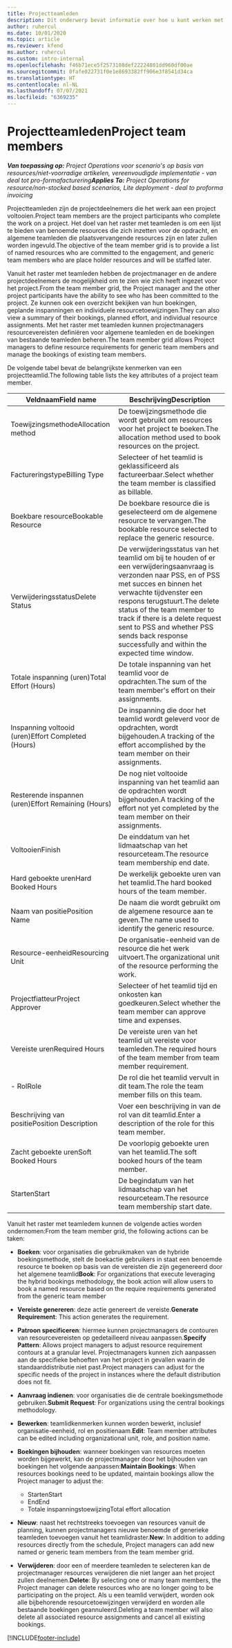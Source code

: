```yaml
---
title: Projectteamleden
description: Dit onderwerp bevat informatie over hoe u kunt werken met informatie, attributen en planning van projectteamleden.
author: ruhercul
ms.date: 10/01/2020
ms.topic: article
ms.reviewer: kfend
ms.author: ruhercul
ms.custom: intro-internal
ms.openlocfilehash: f46b71ece5f2573108def22224801dd960df00ae
ms.sourcegitcommit: 0fafe022731f0e1e8693382ff906e3f8541d34ca
ms.translationtype: HT
ms.contentlocale: nl-NL
ms.lasthandoff: 07/07/2021
ms.locfileid: "6369235"
---
```

# <a name="project-team-members"></a><span data-ttu-id="6041e-103">Projectteamleden</span><span class="sxs-lookup"><span data-stu-id="6041e-103">Project team members</span></span>

<span data-ttu-id="6041e-104">_**Van toepassing op:** Project Operations voor scenario's op basis van resources/niet-voorradige artikelen, vereenvoudigde implementatie - van deal tot pro-formafacturering_</span><span class="sxs-lookup"><span data-stu-id="6041e-104">_**Applies To:** Project Operations for resource/non-stocked based scenarios, Lite deployment - deal to proforma invoicing_</span></span>

<span data-ttu-id="6041e-105">Projectteamleden zijn de projectdeelnemers die het werk aan een project voltooien.</span><span class="sxs-lookup"><span data-stu-id="6041e-105">Project team members are the project participants who complete the work on a project.</span></span> <span data-ttu-id="6041e-106">Het doel van het raster met teamleden is om een lijst te bieden van benoemde resources die zich inzetten voor de opdracht, en algemene teamleden die plaatsvervangende resources zijn en later zullen worden ingevuld.</span><span class="sxs-lookup"><span data-stu-id="6041e-106">The objective of the team member grid is to provide a list of named resources who are committed to the engagement, and generic team members who are place holder resources and will be staffed later.</span></span>

<span data-ttu-id="6041e-107">Vanuit het raster met teamleden hebben de projectmanager en de andere projectdeelnemers de mogelijkheid om te zien wie zich heeft ingezet voor het project.</span><span class="sxs-lookup"><span data-stu-id="6041e-107">From the team member grid, the Project manager and the other project participants have the ability to see who has been committed to the project.</span></span> <span data-ttu-id="6041e-108">Ze kunnen ook een overzicht bekijken van hun boekingen, geplande inspanningen en individuele resourcetoewijzingen.</span><span class="sxs-lookup"><span data-stu-id="6041e-108">They can also view a summary of their bookings, planned effort, and individual resource assignments.</span></span> <span data-ttu-id="6041e-109">Met het raster met teamleden kunnen projectmanagers resourcevereisten definiëren voor algemene teamleden en de boekingen van bestaande teamleden beheren.</span><span class="sxs-lookup"><span data-stu-id="6041e-109">The team member grid allows Project managers to define resource requirements for generic team members and manage the bookings of existing team members.</span></span>

<span data-ttu-id="6041e-110">De volgende tabel bevat de belangrijkste kenmerken van een projectteamlid.</span><span class="sxs-lookup"><span data-stu-id="6041e-110">The following table lists the key attributes of a project team member.</span></span>

| <span data-ttu-id="6041e-111">Veldnaam</span><span class="sxs-lookup"><span data-stu-id="6041e-111">Field name</span></span>          | <span data-ttu-id="6041e-112">Beschrijving</span><span class="sxs-lookup"><span data-stu-id="6041e-112">Description</span></span>                                                                                                                                                                  |
|--------------------------|-----------------------------------------------------------------------------------------------------------------------------------------------------------------------------------|
| <span data-ttu-id="6041e-113">Toewijzingsmethode</span><span class="sxs-lookup"><span data-stu-id="6041e-113">Allocation method</span></span>        | <span data-ttu-id="6041e-114">De toewijzingsmethode die wordt gebruikt om resources voor het project te boeken.</span><span class="sxs-lookup"><span data-stu-id="6041e-114">The allocation method used to book resources on the project.</span></span>                                                                         |
| <span data-ttu-id="6041e-115">Factureringstype</span><span class="sxs-lookup"><span data-stu-id="6041e-115">Billing Type</span></span>             | <span data-ttu-id="6041e-116">Selecteer of het teamlid is geklassificeerd als factureerbaar.</span><span class="sxs-lookup"><span data-stu-id="6041e-116">Select whether the team member is classified as billable.</span></span>                                                                                                                                       |
| <span data-ttu-id="6041e-117">Boekbare resource</span><span class="sxs-lookup"><span data-stu-id="6041e-117">Bookable Resource</span></span>        | <span data-ttu-id="6041e-118">De boekbare resource die is geselecteerd om de algemene resource te vervangen.</span><span class="sxs-lookup"><span data-stu-id="6041e-118">The bookable resource selected to replace the generic resource.</span></span>                                                                                                                   |
| <span data-ttu-id="6041e-119">Verwijderingsstatus</span><span class="sxs-lookup"><span data-stu-id="6041e-119">Delete Status</span></span>            | <span data-ttu-id="6041e-120">De verwijderingsstatus van het teamlid om bij te houden of er een verwijderingsaanvraag is verzonden naar PSS, en of PSS met succes en binnen het verwachte tijdvenster een respons terugstuurt.</span><span class="sxs-lookup"><span data-stu-id="6041e-120">The delete status of the team member to track if there is a delete request sent to PSS and whether PSS sends back response successfully and within the expected time window.</span></span> |
| <span data-ttu-id="6041e-121">Totale inspanning (uren)</span><span class="sxs-lookup"><span data-stu-id="6041e-121">Total Effort (Hours)</span></span>     | <span data-ttu-id="6041e-122">De totale inspanning van het teamlid voor de opdrachten.</span><span class="sxs-lookup"><span data-stu-id="6041e-122">The sum of the team member's effort on their assignments.</span></span>                                                                                                                         |
| <span data-ttu-id="6041e-123">Inspanning voltooid (uren)</span><span class="sxs-lookup"><span data-stu-id="6041e-123">Effort Completed (Hours)</span></span> | <span data-ttu-id="6041e-124">De inspanning die door het teamlid wordt geleverd voor de opdrachten, wordt bijgehouden.</span><span class="sxs-lookup"><span data-stu-id="6041e-124">A tracking of the effort accomplished by the team member on their assignments.</span></span>                                                                                           |
| <span data-ttu-id="6041e-125">Resterende inspannen (uren)</span><span class="sxs-lookup"><span data-stu-id="6041e-125">Effort Remaining (Hours)</span></span> | <span data-ttu-id="6041e-126">De nog niet voltooide inspanning van het teamlid aan de opdrachten wordt bijgehouden.</span><span class="sxs-lookup"><span data-stu-id="6041e-126">A tracking of the effort not yet completed by the team member on their assignments.</span></span>                                                                                    |
| <span data-ttu-id="6041e-127">Voltooien</span><span class="sxs-lookup"><span data-stu-id="6041e-127">Finish</span></span>                   | <span data-ttu-id="6041e-128">De einddatum van het lidmaatschap van het resourceteam.</span><span class="sxs-lookup"><span data-stu-id="6041e-128">The resource team membership end date.</span></span>                                                                                                                                            |
| <span data-ttu-id="6041e-129">Hard geboekte uren</span><span class="sxs-lookup"><span data-stu-id="6041e-129">Hard Booked Hours</span></span>        | <span data-ttu-id="6041e-130">De werkelijk geboekte uren van het teamlid.</span><span class="sxs-lookup"><span data-stu-id="6041e-130">The hard booked hours of the team member.</span></span>                                                                                                                                                                |
| <span data-ttu-id="6041e-131">Naam van positie</span><span class="sxs-lookup"><span data-stu-id="6041e-131">Position Name</span></span>            | <span data-ttu-id="6041e-132">De naam die wordt gebruikt om de algemene resource aan te geven.</span><span class="sxs-lookup"><span data-stu-id="6041e-132">The name used to identify the generic resource.</span></span>                                                                                                                                   |
| <span data-ttu-id="6041e-133">Resource-eenheid</span><span class="sxs-lookup"><span data-stu-id="6041e-133">Resourcing Unit</span></span>          | <span data-ttu-id="6041e-134">De organisatie-eenheid van de resource die het werk uitvoert.</span><span class="sxs-lookup"><span data-stu-id="6041e-134">The organizational unit of the resource performing the work.</span></span>                                                                                                                      |
| <span data-ttu-id="6041e-135">Projectfiatteur</span><span class="sxs-lookup"><span data-stu-id="6041e-135">Project Approver</span></span>         | <span data-ttu-id="6041e-136">Selecteer of het teamlid tijd en onkosten kan goedkeuren.</span><span class="sxs-lookup"><span data-stu-id="6041e-136">Select whether the team member can approve time and expenses.</span></span>                                                                                                                     |
| <span data-ttu-id="6041e-137">Vereiste uren</span><span class="sxs-lookup"><span data-stu-id="6041e-137">Required Hours</span></span>           | <span data-ttu-id="6041e-138">De vereiste uren van het teamlid uit vereiste voor teamleden.</span><span class="sxs-lookup"><span data-stu-id="6041e-138">The required hours of the team member from team member requirement.</span></span>                                                                                                                       |
| <span data-ttu-id="6041e-139">- Rol</span><span class="sxs-lookup"><span data-stu-id="6041e-139">Role</span></span>                     | <span data-ttu-id="6041e-140">De rol die het teamlid vervult in dit team.</span><span class="sxs-lookup"><span data-stu-id="6041e-140">The role the team member fills on this team.</span></span>                                                                                                                                |
| <span data-ttu-id="6041e-141">Beschrijving van positie</span><span class="sxs-lookup"><span data-stu-id="6041e-141">Position Description</span></span>     | <span data-ttu-id="6041e-142">Voer een beschrijving in van de rol van dit teamlid.</span><span class="sxs-lookup"><span data-stu-id="6041e-142">Enter a description of the role for this team member.</span></span>                                                                                                                             |
| <span data-ttu-id="6041e-143">Zacht geboekte uren</span><span class="sxs-lookup"><span data-stu-id="6041e-143">Soft Booked Hours</span></span>        | <span data-ttu-id="6041e-144">De voorlopig geboekte uren van het teamlid.</span><span class="sxs-lookup"><span data-stu-id="6041e-144">The soft booked hours of the team member.</span></span>                                                                                                                                                                 |
| <span data-ttu-id="6041e-145">Starten</span><span class="sxs-lookup"><span data-stu-id="6041e-145">Start</span></span>                    | <span data-ttu-id="6041e-146">De begindatum van het lidmaatschap van het resourceteam.</span><span class="sxs-lookup"><span data-stu-id="6041e-146">The resource team membership start date.</span></span>                                                                                                                                          |

<span data-ttu-id="6041e-147">Vanuit het raster met teamledem kunnen de volgende acties worden ondernomen:</span><span class="sxs-lookup"><span data-stu-id="6041e-147">From the team member grid, the following actions can be taken:</span></span>

- <span data-ttu-id="6041e-148">**Boeken**: voor organisaties die gebruikmaken van de hybride boekingsmethode, stelt de boekactie gebruikers in staat een benoemde resource te boeken op basis van de vereisten die zijn gegenereerd door het algemene teamlid</span><span class="sxs-lookup"><span data-stu-id="6041e-148">**Book**: For organizations that execute leveraging the hybrid bookings methodology, the book action will allow users to book a named resource based on the require requirements generated from the generic team member</span></span>
- <span data-ttu-id="6041e-149">**Vereiste genereren**: deze actie genereert de vereiste.</span><span class="sxs-lookup"><span data-stu-id="6041e-149">**Generate Requirement**: This action generates the requirement.</span></span>
- <span data-ttu-id="6041e-150">**Patroon specificeren**: hiermee kunnen projectmanagers de contouren van resourcevereisten op gedetailleerd niveau aanpassen.</span><span class="sxs-lookup"><span data-stu-id="6041e-150">**Specify Pattern**: Allows project managers to adjust resource requirement contours at a granular level.</span></span> <span data-ttu-id="6041e-151">Projectmanagers kunnen zich aanpassen aan de specifieke behoeften van het project in gevallen waarin de standaarddistributie niet past.</span><span class="sxs-lookup"><span data-stu-id="6041e-151">Project managers can adjust for the specific needs of the project in instances where the default distribution does not fit.</span></span>
- <span data-ttu-id="6041e-152">**Aanvraag indienen**: voor organisaties die de centrale boekingsmethode gebruiken.</span><span class="sxs-lookup"><span data-stu-id="6041e-152">**Submit Request**: For organizations using the central bookings methodology.</span></span>
- <span data-ttu-id="6041e-153">**Bewerken**: teamlidkenmerken kunnen worden bewerkt, inclusief organisatie-eenheid, rol en positienaam.</span><span class="sxs-lookup"><span data-stu-id="6041e-153">**Edit**: Team member attributes can be edited including organizational unit, role, and position name.</span></span>
- <span data-ttu-id="6041e-154">**Boekingen bijhouden**: wanneer boekingen van resources moeten worden bijgewerkt, kan de projectmanager door het bijhouden van boekingen het volgende aanpassen:</span><span class="sxs-lookup"><span data-stu-id="6041e-154">**Maintain Bookings**: When resources bookings need to be updated, maintain bookings allow the Project manager to adjust the:</span></span>

    - <span data-ttu-id="6041e-155">Starten</span><span class="sxs-lookup"><span data-stu-id="6041e-155">Start</span></span>
    - <span data-ttu-id="6041e-156">End</span><span class="sxs-lookup"><span data-stu-id="6041e-156">End</span></span>
    - <span data-ttu-id="6041e-157">Totale inspanningstoewijzing</span><span class="sxs-lookup"><span data-stu-id="6041e-157">Total effort allocation</span></span>

- <span data-ttu-id="6041e-158">**Nieuw**: naast het rechtstreeks toevoegen van resources vanuit de planning, kunnen projectmanagers nieuwe benoemde of generieke teamleden toevoegen vanuit het teamlidraster.</span><span class="sxs-lookup"><span data-stu-id="6041e-158">**New**: In addition to adding resources directly from the schedule, Project managers can add new named or generic team members from the team member grid.</span></span>
- <span data-ttu-id="6041e-159">**Verwijderen**: door een of meerdere teamleden te selecteren kan de projectmanager resources verwijderen die niet langer aan het project zullen deelnemen.</span><span class="sxs-lookup"><span data-stu-id="6041e-159">**Delete**: By selecting one or many team members, the Project manager can delete resources who are no longer going to be participating on the project.</span></span> <span data-ttu-id="6041e-160">Als u een teamlid verwijdert, worden ook alle bijbehorende resourcetoewijzingen verwijderd en worden alle bestaande boekingen geannuleerd.</span><span class="sxs-lookup"><span data-stu-id="6041e-160">Deleting a team member will also delete all associated resource assignments and  cancel all existing bookings.</span></span>


[!INCLUDE[footer-include](../includes/footer-banner.md)]